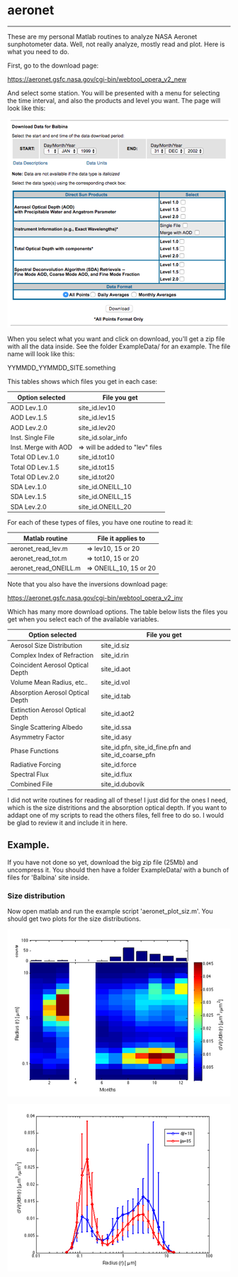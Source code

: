 # aeronet
---

These are my personal Matlab routines to analyze NASA Aeronet
sunphotometer data. Well, not really analyze, mostly read and
plot. Here is what you need to do.

First, go to the download page:

https://aeronet.gsfc.nasa.gov/cgi-bin/webtool_opera_v2_new

And select some station. You will be presented with a menu for
selecting the time interval, and also the products and level you
want. The page will look like this: 

![download page form Aeronet](picdownload.png)

When you select what you want and click on download, you'll get a zip
file with all the data inside. See the folder ExampleData/ for an
example. The file name will look like this:

YYMMDD_YYMMDD_SITE.something

This tables shows which files you get in each case:

|Option selected | File you get
|------| ----
|AOD Lev.1.0             |site_id.lev10                   |
|AOD Lev.1.5             |site_id.lev15                   |
|AOD Lev.2.0             |site_id.lev20                   |
|Inst. Single File       |site_id.solar_info              |
|Inst. Merge with AOD    |=> will be added to "lev" files   |
|Total OD Lev.1.0        |site_id.tot10                   |
|Total OD Lev.1.5        |site_id.tot15                   |
|Total OD Lev.2.0        |site_id.tot20                   |
|SDA Lev.1.0             |site_id.ONEILL_10               |
|SDA Lev.1.5             |site_id.ONEILL_15               |
|SDA Lev.2.0             |site_id.ONEILL_20               |

For each of these types of files, you have one routine to read it:

|Matlab routine | File it applies to
|------| ----
|aeronet_read_lev.m    |=> lev10, 15 or 20     |
|aeronet_read_tot.m    |=> tot10, 15 or 20     |
|aeronet_read_ONEILL.m |=> ONEILL_10, 15 or 20 |

Note that you also have the inversions download page:

https://aeronet.gsfc.nasa.gov/cgi-bin/webtool_opera_v2_inv

Which has many more download options. The table below lists the files
you get when you select each of the available variables.

|Option selected | File you get
|------| ----
|Aerosol Size Distribution	        |site_id.siz
|Complex Index of Refraction	    |site_id.rin
|Coincident Aerosol Optical Depth   |site_id.aot
|Volume Mean Radius, etc..          |site_id.vol
|Absorption Aerosol Optical Depth	|site_id.tab
|Extinction Aerosol Optical Depth	|site_id.aot2
|Single Scattering Albedo	        |site_id.ssa
|Asymmetry Factor	                |site_id.asy
|Phase Functions	                |site_id.pfn, site_id_fine.pfn and site_id_coarse_pfn
|Radiative Forcing	                |site_id.force
|Spectral Flux	                    |site_id.flux
|Combined File                      |site_id.dubovik

I did not write routines for reading all of these! I just did for the
ones I need, which is the size distritions and the absorption optical
depth. If you want to addapt one of my scripts to read the others
files, fell free to do so. I would be glad to review it and include it
in here.

## Example. 

If you have not done so yet, download the big zip
file (25Mb) and uncompress it. You should then have a folder
ExampleData/ with a bunch of files for 'Balbina' site inside.

### Size distribution

Now open matlab and run the example script 'aeronet_plot_siz.m'.
You should get two plots for the size distributions.

![size distribution by month](size1.png)

![size distribution per season](size2.png)



